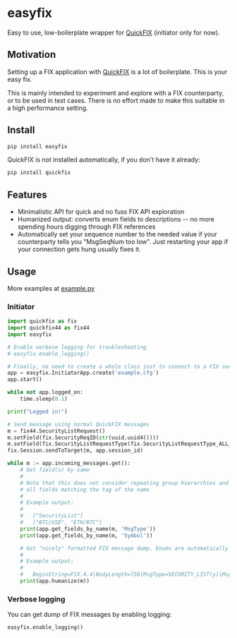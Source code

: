 # easyfix

Easy to use, low-boilerplate wrapper for [QuickFIX](http://www.quickfixengine.org/) (initiator only for now).

## Motivation

Setting up a FIX application with [QuickFIX](http://www.quickfixengine.org/) is a lot of boilerplate. This is your easy fix.

This is mainly intended to experiment and explore with a FIX counterparty, or to be used in test cases. There is no effort made to make this suitable in a high performance setting.

## Install

```bash
pip install easyfix
```

QuickFIX is not installed automatically, if you don't have it already:

```bash
pip install quickfix
```

## Features

- Minimalistic API for quick and no fuss FIX API exploration
- Humanized output: converts enum fields to descriptions -- no more spending hours digging through FIX references
- Automatically set your sequence number to the needed value if your counterparty tells you "MsgSeqNum too low". Just restarting your app if your connection gets hung usually fixes it.

## Usage

More examples at [example.py](example.py)

### Initiator

```python
import quickfix as fix
import quickfix44 as fix44
import easyfix

# Enable verbose logging for troubleshooting
# easyfix.enable_logging()

# Finally, no need to create a whole class just to connect to a FIX server!
app = easyfix.InitiatorApp.create('example.cfg')
app.start()

while not app.logged_on:
    time.sleep(0.1)

print("Logged in!")

# Send message using normal QuickFIX messages
m = fix44.SecurityListRequest()
m.setField(fix.SecurityReqID(str(uuid.uuid4())))
m.setField(fix.SecurityListRequestType(fix.SecurityListRequestType_ALL_SECURITIES))
fix.Session.sendToTarget(m, app.session_id)

while m := app.incoming_messages.get():
    # Get field(s) by name
    #
    # Note that this does not consider repeating group hierarchies and dump
    # all fields matching the tag of the name
    #
    # Example output:
    #
    #   ["SecurityList"]
    #   ["BTC/USD", "ETH/BTC"]
    print(app.get_fields_by_name(m, 'MsgType'))
    print(app.get_fields_by_name(m, 'Symbol'))

    # Get "nicely" formatted FIX message dump. Enums are automatically converted to descriptions
    #
    # Example output:
    #
    #   BeginString=FIX.4.4|BodyLength=736|MsgType=SECURITY_LIST(y)|MsgSeqNum=1039|...
    print(app.humanize(m))
```

### Verbose logging

You can get dump of FIX messages by enabling logging:

```python
easyfix.enable_logging()
```
